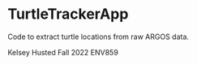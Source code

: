 # TurtleTrackerApp
Code to extract turtle locations from raw ARGOS data.

Kelsey Husted
Fall 2022
ENV859